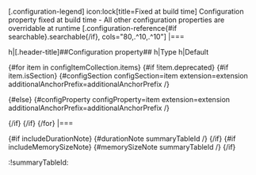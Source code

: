 [.configuration-legend]
icon:lock[title=Fixed at build time] Configuration property fixed at build time - All other configuration properties are overridable at runtime
[.configuration-reference{#if searchable}.searchable{/if}, cols="80,.^10,.^10"]
|===

h|[.header-title]##Configuration property##
h|Type
h|Default

{#for item in configItemCollection.items}
{#if !item.deprecated}
{#if item.isSection}
{#configSection configSection=item extension=extension additionalAnchorPrefix=additionalAnchorPrefix /}

{#else}
{#configProperty configProperty=item extension=extension additionalAnchorPrefix=additionalAnchorPrefix /}

{/if}
{/if}
{/for}
|===

{#if includeDurationNote}
{#durationNote summaryTableId /}
{/if}
{#if includeMemorySizeNote}
{#memorySizeNote summaryTableId /}
{/if}

:!summaryTableId: